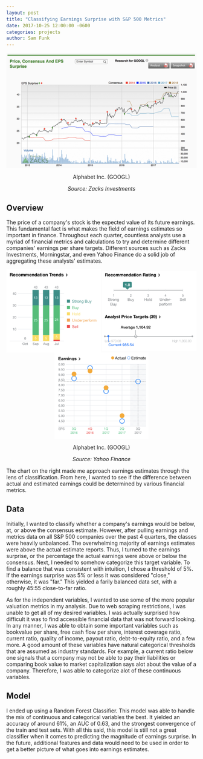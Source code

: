 ```yaml
---
layout: post
title: "Classifying Earnings Surprise with S&P 500 Metrics"
date: 2017-10-25 12:00:00 -0600
categories: projects
author: Sam Funk
---
```

<p align="center"><img src="/images/zacks_graph.png?raw=true" alt="Con" align="center" /></p>  
<p align="center">Alphabet Inc. (GOOGL)</p>
<p align="center"><i>Source: Zacks Investments</i></p>

## Overview  

The price of a company's stock is the expected value of its future earnings. This fundamental fact is what makes the field of earnings estimates so important in finance. Throughout each quarter, countless analysts use a myriad of financial metrics and calculations to try and determine different companies' earnings per share targets. Different sources such as Zacks Investments, Morningstar, and even Yahoo Finance do a solid job of aggregating these analysts' estimates.

<div>
  <p align="center">
   <img src="/images/yahoo_recs.png?raw=true" alt="Recommendations" align="center" width="250"/>
   <img src="/images/yahoo_lines.png?raw=true" alt="Targets" align="center" width="250"/>
   <img src="/images/yahoo_avse.png?raw=true" alt="Actual vs. Estimates" align="center" width="250"/>
   </p>
</div>
<p align="center">Alphabet Inc. (GOOGL)</p>
<p align="center"><i>Source: Yahoo Finance</i></p>  

The chart on the right made me approach earnings estimates through the lens of classification. From here, I wanted to see if the difference between actual and estimated earnings could be determined by various financial metrics.

## Data  

Initially, I wanted to classify whether a company's earnings would be below, at, or above the consensus estimate. However, after pulling earnings and metrics data on all S&P 500 companies over the past 4 quarters, the classes were heavily unbalanced. The overwhelming majority of earnings estimates were above the actual estimate reports. Thus, I turned to the earnings surprise, or the percentage the actual earnings were above or below the consensus. Next, I needed to somehow categorize this target variable. To find a balance that was consistent with intuition, I chose a threshold of 5%. If the earnings surprise was 5% or less it was considered "close," otherwise, it was "far." This yielded a farily balanced data set, with a roughly 45:55 close-to-far ratio.

As for the independent variables, I wanted to use some of the more popular valuation metrics in my analysis. Due to web scraping restrictions, I was unable to get all of my desired variables. I was actually surprised how difficult it was to find accessible financial data that was not forward looking. In any manner, I was able to obtain some important variables such as bookvalue per share, free cash flow per share, interest coverage ratio, current ratio, quality of income, payout ratio, debt-to-equity ratio, and a few more. A good amount of these variables have natural categorical thresholds that are assumed as industry standards. For example, a current ratio below one signals that a company may not be able to pay their liabilities or comparing book value to market capitalization says alot about the value of a company. Therefore, I was able to categorize alot of these continuous variables.

## Model  

I ended up using a Random Forest Classifier. This model was able to handle the mix of continuous and categorical variables the best. It yielded an accuracy of around 61%, an AUC of 0.63, and the strongest convergence of the train and test sets. With all this said, this model is still not a great classifier when it comes to predicting the magnitude of earnings surprise. In the future, additional features and data would need to be used in order to get a better picture of what goes into earnings estimates.
